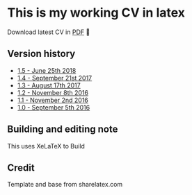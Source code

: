# This is my working CV in latex

Download latest CV in [PDF](https://github.com/PandelisZ/cv/releases/download/v1.5/cv.pdf) :page_facing_up:

## Version history

* [1.5 - June 25th 2018](https://github.com/PandelisZ/cv/releases/tag/v1.5)
* [1.4 - September 21st 2017](https://github.com/PandelisZ/cv/releases/tag/v1.4)
* [1.3 - August 17th 2017](https://github.com/PandelisZ/cv/releases/tag/v1.3)
* [1.2 - November 8th 2016](https://github.com/PandelisZ/cv/releases/tag/v1.2)
* [1.1 - November 2nd 2016](https://github.com/PandelisZ/cv/releases/tag/v1.1)
* [1.0 - September 5th 2016](https://github.com/PandelisZ/cv/releases/tag/v1.0)

## Building and editing note

This uses XeLaTeX to Build


## Credit
Template and base from sharelatex.com
